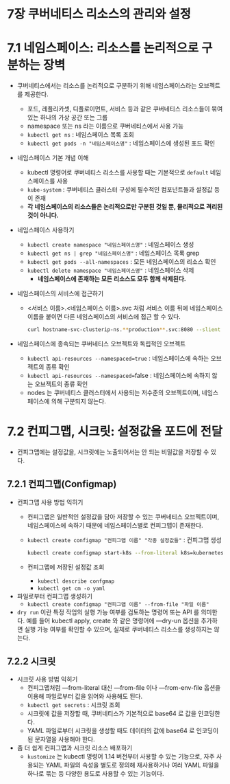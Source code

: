# 7장 쿠버네티스 리소스의 관리와 설정

# 7.1 네임스페이스: 리소스를 논리적으로 구분하는 장벽

- 쿠버네티스에서는 리소스를 논리적으로 구분하기 위해 네임스페이스라는 오브젝트를 제공한다.
    - 포드, 레플리카셋, 디플로이먼트, 서비스 등과 같은 쿠버네티스 리소스들이 묶여 있는 하나의 가상 공간 또는 그룹
    - namespace 또는 ns 라는 이름으로 쿠버네티스에서 사용 가능
    - `kubectl get ns` : 네임스페이스 목록 조회
    - `kubectl get pods -n "네임스페이스명"` : 네임스페이스에 생성된 포드 확인
- 네임스페이스 기본 개념 이해
    - kubectl 명령어로 쿠버네티스 리소스를 사용할 때는 기본적으로 `default` 네임스페이스를 사용
    - `kube-system` : 쿠버네티스 클러스터 구성에 필수적인 컴포넌트들과 설정값 등이 존재
    - **각 네임스페이스의 리소스들은 논리적으로만 구분된 것일 뿐, 물리적으로 격리된 것이 아니다.**
- 네임스페이스 사용하기
    - `kubectl create namespace "네임스페이스명"` : 네임스페이스 생성
    - `kubectl get ns | grep "네임스페이스명"` : 네임스페이스 목록 grep
    - `kubectl get pods --all-namespaces` : 모든 네임스페이스의 리소스 확인
    - `kubectl delete namespace "네임스페이스명"` : 네임스페이스 삭제
        - **네임스페이스에 존재하는 모든 리소스도 모두 함께 삭제된다.**
- 네임스페이스의 서비스에 접근하기
    - <서비스 이름>.<네임스페이스 이름>.svc 처럼 서비스 이름 뒤에 네임스페이스 이름을 붙이면 다른 네임스페이스의 서비스에 접근 할 수 있다.

        ```bash
        curl hostname-svc-clusterip-ns.**production**.svc:8080 --slient | grep Hello
        ```

- 네임스페이스에 종속되는 쿠버네티스 오브젝트와 독립적인 오브젝트
    - `kubectl api-resources --namespaced=true` : 네임스페이스에 속하는 오브젝트의 종류 확인
    - `kubectl api-resources --namespaced=`false : 네임스페이스에 속하지 않는  오브젝트의 종류 확인
    - nodes 는 쿠버네티스 클러스터에서 사용되는 저수준의 오브젝트이며, 네임스페이스에 의해 구분되지 않는다.

# 7.2 컨피그맵, 시크릿: 설정값을 포드에 전달

- 컨피그맵에는 설정값을, 시크릿에는 노출되어서는 안 되는 비밀값을 저장할 수 있다.

## 7.2.1 컨피그맵(Configmap)

- 컨피그맵 사용 방법 익히기
    - 컨피그맵은 일반적인 설정값을 담아 저장할 수 있는 쿠버네티스 오브젝트이며, 네임스페이스에 속하기 때문에 네임스페이스별로 컨피그맵이 존재한다.
    - `kubectl create configmap "컨피그맵 이름" "각종 설정값들"` : 컨피그맵 생성

        ```bash
        kubectl create configmap start-k8s --from-literal k8s=kubernetes --from-literal container=docker
        ```

    - 컨피그맵에 저장된 설정값 조회
        - `kubectl describe confgmap`
        - `kubectl get cm -o yaml`
- 파일로부터 컨피그맵 생성하기
    - `kubectl create configmap "컨피그맵 이름" --from-file "파일 이름"`
- `dry run` 이란 특정 작업의 실행 가능 여부를 검토하는 명령어 또는 API 를 의미한다. 예를 들어 kubectl apply, create 와 같은 명령어에 —dry-un 옵션을 추가하면 실행 가능 여부를 확인할 수 있으며, 실제로 쿠버네티스 리소스를 생성하지는 않는다.

## 7.2.2 시크릿

- 시크릿 사용 방법 익히기
    - 컨피그맵처럼 —from-literal 대신 —from-file 이나 —from-env-file 옵션을 이용해 파일로부터 값을 읽어와 사용해도 된다.
    - `kubectl get secrets` : 시크릿 조회
    - 시크릿에 값을 저장할 때, 쿠버네티스가 기본적으로 base64 로 값을 인코딩한다.
    - YAML 파일로부터 시크릿을 생성할 때도 데이터의 값에 base64 로 인코딩이 된 문자열을 사용해야 한다.
- 좀 더 쉽게 컨피그맵과 시크릿 리소스 배포하기
    - `kustomize` 는 kubectl 명령어 1.14 버전부터 사용할 수 있는 기능으로, 자주 사용되는 YAML 파일의 속성을 별도로 정의해 재사용하거나 여러 YAML 파일을 하나로 묶는 등 다양한 용도로 사용할 수 있는 기능이다.